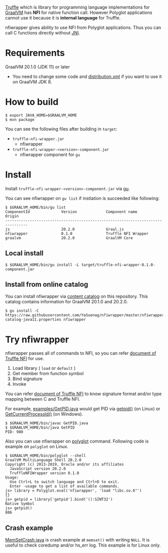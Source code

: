 [Truffle](https://github.com/oracle/graal/tree/master/truffle/) which is library for programming language implementations for [GraalVM](https://www.graalvm.org/) has **NFI** for native function call. However Polyglot applications cannot use it because it is **internal language** for Truffle.

nfiwrapper gives ability to use NFI from Polyglot applications. Thus you can call C functions directly without [JNI](https://docs.oracle.com/javase/jp/11/docs/specs/jni/index.html).

# Requirements

GraalVM 20.1.0 (JDK 11) or later

* You need to change some code and [distribution.xml](src/main/assembly/distribution.xml) if you want to use it on GraalVM JDK 8.

# How to build

```
$ export JAVA_HOME=$GRAALVM_HOME
$ mvn package
```

You can see the following files after building in `target`:

* `truffle-nfi-wrapper.jar`
    * nfiwrapper
* `truffle-nfi-wrapper-<version>-component.jar`
    * nfiwrapper component for `gu`

# Install

Install `truffle-nfi-wrapper-<version>-component.jar` via [gu](https://www.graalvm.org/docs/reference-manual/install-components/).

You can see nfiwrapper on `gu list` if instlation is succeeded like following:

```
$ $GRAALVM_HOME/bin/gu list
ComponentId              Version             Component name      Origin
--------------------------------------------------------------------------------
js                       20.2.0              Graal.js
nfiwrapper               0.1.0               Truffle NFI Wrapper
graalvm                  20.2.0              GraalVM Core
```

## Local install

```
$ $GRAALVM_HOME/bin/gu install -L target/truffle-nfi-wrapper-0.1.0-component.jar
```

## Install from online catalog

You can install nfiwrapper via [content catalog](https://github.com/YaSuenag/nfiwrapper/blob/master/nfiwrapper-catalog-java11.properties) on this repository. This catalog contains information for GraalVM 20.1.0 and 20.2.0.

```
$ gu install -C https://raw.githubusercontent.com/YaSuenag/nfiwrapper/master/nfiwrapper-catalog-java11.properties nfiwrapper
```

# Try nfiwrapper

nfiwrapper passes all of commands to NFI, so you can refer [document of Truffle NFI](https://github.com/oracle/graal/blob/master/truffle/docs/NFI.md) for use.

1. Load library ( `load` or `default` )
2. Get member from function symbol
3. Bind signature
4. Invoke

You can refer [document of Truffle NFI](https://github.com/oracle/graal/blob/master/truffle/docs/NFI.md) to know signature format and/or type mapping between C and Truffle NFI.

For example, [examples/GetPID.java](examples/GetPID.java) would get PID via [getpid()](https://linuxjm.osdn.jp/html/LDP_man-pages/man2/getpid.2.html) (on Linux) or [GetCurrentProcessId()](https://docs.microsoft.com/en-us/windows/win32/api/processthreadsapi/nf-processthreadsapi-getcurrentprocessid) (on Windows).

```
$ $GRAALVM_HOME/bin/javac GetPID.java
$ $GRAALVM_HOME/bin/java GetPID
PID: 980
```

Also you can use nfiwrapper on [polyglot](https://www.graalvm.org/docs/reference-manual/polyglot/#running-polyglot-applications) command. Following code is example on `polyglot` on Linux.

```
$ $GRAALVM_HOME/bin/polyglot --shell
GraalVM MultiLanguage Shell 20.2.0
Copyright (c) 2013-2019, Oracle and/or its affiliates
  JavaScript version 20.2.0
  TruffleNFIWrapper version 0.1.0
Usage:
  Use Ctrl+L to switch language and Ctrl+D to exit.
  Enter -usage to get a list of available commands.
js> library = Polyglot.eval('nfiwrapper', 'load "libc.so.6"')
{}
js> getpid = library['getpid'].bind('():SINT32')
Native Symbol
js> getpid()
806
```

## Crash example

[MemSetCrash.java](examples/MemSetCrash.java) is crash example at `memset()` with writing `NULL`. It is useful to check coredump and/or hs_err log. This example is for Linux only.
